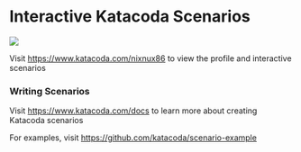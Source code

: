 # Interactive Katacoda Scenarios

[![](http://shields.katacoda.com/katacoda/nixnux86/count.svg)](https://www.katacoda.com/nixnux86 "Get your profile on Katacoda.com")

Visit https://www.katacoda.com/nixnux86 to view the profile and interactive scenarios

### Writing Scenarios
Visit https://www.katacoda.com/docs to learn more about creating Katacoda scenarios

For examples, visit https://github.com/katacoda/scenario-example
